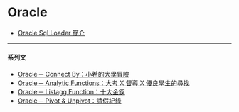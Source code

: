Oracle
===========================

* [Oracle Sql Loader 簡介](Oracle_Sql_Loader_Introduce.md "淺談 Oracle Sql Loader")



* * *
#### 系列文

* [Oracle ─ Connect By：小希的大學冒險](Oracle_Story_Connect_By.md "Connect_By 介紹")
* [Oracle ─ Analytic Functions：大考 X 督導 X 優良學生的尋找](Oracle_Story_Analytic_Functions.md "Analytic Functions 介紹")
* [Oracle ─ Listagg Function：十大金釵](Oracle_Story_Listagg.md "Listagg 介紹")
* [Oracle ─ Pivot & Unpivot：請假紀錄](Oracle_Story_Pivot_Unpivot.md "Pivot 介紹")